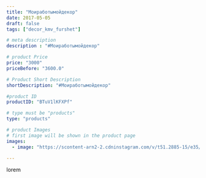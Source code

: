 ```yaml
---
title: "Моиработымойдекор"
date: 2017-05-05
draft: false
tags: ["decor_kmv_furshet"]

# meta description
description : "#Моиработымойдекор"

# product Price
price: "3000"
priceBefore: "3600.0"

# Product Short Description
shortDescription: "#Моиработымойдекор"

#product ID
productID: "BTuV1lKFXPf"

# type must be "products"
type: "products"

# product Images
# first image will be shown in the product page
images:
  - image: "https://scontent-arn2-2.cdninstagram.com/v/t51.2885-15/e35/18252464_435739493461932_7219741437896687616_n.jpg?se=8&tp=1&_nc_ht=scontent-arn2-2.cdninstagram.com&_nc_cat=100&_nc_ohc=CdSNBpC4S5cAX8KnyRf&oh=3a5a58fb7d06202eafb1f8cf7987d75e&oe=6072BE5B&ig_cache_key=MTUwODIzODk2NjIyMjMyMDYwNw%3D%3D.2"

---
```

lorem
